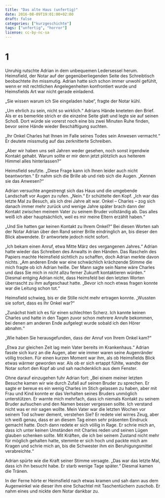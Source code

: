 ```yaml
---
title: "Das alte Haus (unfertig)"
date: 2016-08-09T19:01:00+02:00
draft: false
categories: ["kurzgeschichte"]
tags: ["unfertig", "horror"]
license: cc-by-nc-sa
---
```


# 1

Unruhig rutschte Adrian in dem unbequemen Ledersessel herum. Heimsfield, der Notar auf der gegenüberliegenden Seite des Schreibtisch beobachtete ihn missmutig. Adrian hatte sich schon immer unwohl gefühlt, wenn er mit rechtlichen Angelegenheiten konfrontiert wurde und Heimsfields Art war nicht gerade einladend.

„Sie wissen warum ich Sie eingeladen habe“, fragte der Notar kühl.

„Um ehrlich zu sein, nicht so wirklich.“ Adrians Hände kneteten den Brief. Als er es bemerkte strich er die einzelne Seite glatt und legte sie auf seinen Schoß. Dort würde sie vorerst noch eine bis zwei Minuten Ruhe finden, bevor seine Hände wieder Beschäftigung suchten.

„Ihr Onkel Charles hat Ihnen im Falle seines Todes sein Anwesen vermacht.“ Er deutete missmutig auf das zerknitterte Schreiben.

„Aber wir haben uns seit Jahren weder gesehen, noch sonst irgendwie Kontakt gehabt. Warum sollte er mir denn jetzt plötzlich aus heiterem Himmel alles hinterlassen?“

Heimsfield seufzte. „Diese Frage kann ich Ihnen leider auch nicht beantworten.“ Er nahm sich die Brille ab und rieb sich die Augen. „Kennen sie das Anwesen?“

Adrian versuchte angestrengt sich das Haus und die umgebende Landschaft vor Augen zu rufen. „Nein.“ Er schüttelte den Kopf. „Ich war das letzte Mal zu Besuch, als ich drei Jahre alt war. Onkel – Charles – zog sich danach immer mehr zurück und wenige Jahre später brach dann der Kontakt zwischen meinem Vater zu seinem Bruder vollständig ab. Das alles weiß ich aber hauptsächlich, weil es mir meine Eltern erzählt haben.“

„Und Sie hatten gar keinen Kontakt zu Ihrem Onkel?“ Bei diesen Worten sah der Notar Adrian über den Rand seiner Brille eindringlich an, bis dieser den Blick abwendete. Er antwortete jedoch nicht sofort.

„Ich bekam einen Anruf, etwa Mitte März des vergangenen Jahres.“ Adrian hatte wieder das Schreiben des Anwalts in den Händen. Das Rascheln des Papiers machte Heimsfield sichtlich zu schaffen, doch Adrian merkte davon nichts. „Am anderen Ende war eine schwächlich krächzende Stimme die mich fragte ob ich Adrian heiße. Der Mann sagte sein Name wäre Charles und dass Sie mich in nicht allzu ferner Zukunft kontaktieren würden.“ Diesmal entging Adrian nicht, dass Heimsfeld bei den letzten Worten überrascht zu ihm aufgeschaut hatte. „Bevor ich noch etwas fragen konnte war die Leitung schon tot.“

Heimsfield schwieg, bis er die Stille nicht mehr ertragen konnte. „Wussten sie sofort, dass es Ihr Onkel war?“

„Zunächst hielt ich es für einen schlechten Scherz. Ich kannte keinen Charles und hatte in den Tagen zuvor schon mehrere Anrufe bekommen, bei denen am anderen Ende aufgelegt wurde sobald ich den Hörer abnahm.“

„Wie haben Sie herausgefunden, dass der Anruf von Ihrem Onkel kam?“

„Etwa zur gleichen Zeit lag mein Vater bereits im Krankenhaus.“ Adrian fasste sich kurz an die Augen, aber wie immer waren seine Augenränder völlig trocken. Für einen kurzen Moment war ihm, als ob Heimsfields Blick etwas wärmer geworden war. Als ob er sich ertappt fühlte, wandte der Notar sofort den Kopf ab und sah nachdenklich aus dem Fenster.

Ohne darauf einzugehen fuhr Adrian fort: „Bei einem meiner letzten Besuche kamen wir wie durch Zufall auf seinen Bruder zu sprechen. Er sagte er bereue es ein wenig Charles im Stich gelassen zu haben, aber mit Frau und Kind konnte er das Verhalten seines Bruders unmöglich unterstützen. Er warnte mich mehrfach, dass ich niemals Kontakt zu seinem Bruder aufsuchen und den Namen besser vergessen sollte. Ich verstand nicht was er mir sagen wollte. Mein Vater war die letzten Wochen vor seinem Tod schwer dement, verstehen Sie? Er redete viel wirres Zeug, aber ich weiß genau, dass er an diesem Tag einen sehr präsenten Eindruck gemacht hatte. Doch dann redete er sich völlig in Rage. Er schrie mich an, dass ich unter keinen Umständen mit Charles reden und seinen Lügen glauben schenken sollte. Mit Kräften, die ich bei seinem Zustand nicht mehr für möglich gehalten hatte, stemmte er sich hoch und packte mich am Kragen und schrie mich an, bis die Schwester ihm ein Beruhigungsmittel verabreichte.“

Adrian spürte wie die Kraft seiner Stimme versagte. „Das war das letzte Mal, dass ich ihn besucht habe. Er starb wenige Tage später.“ Diesmal kamen die Tränen.

In der Ferne hörte er Heimsfield nach etwas kramen und sah dann aus dem Augenwinkel wie dieser ihm eine Schachtel mit Taschentüchern zuschob. Er nahm eines und nickte dem Notar dankbar zu.
